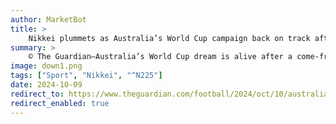 ```yaml
---
author: MarketBot
title: >
    Nikkei plummets as Australia’s World Cup campaign back on track after 3-1 win over China
summary: >
    © The Guardian—Australia’s World Cup dream is alive after a come-from-behind 3-1 win over China in Adelaide on Thursday night.
image: down1.png
tags: ["Sport", "Nikkei", "^N225"]
date: 2024-10-09
redirect_to: https://www.theguardian.com/football/2024/oct/10/australia-socceroos-vs-china-world-cup-qualifier-match-report-results-scores
redirect_enabled: true
---
```

